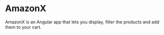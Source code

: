 # AmazonX
AmazonX is an Angular app that lets you display, filter the products and add them to your cart.

